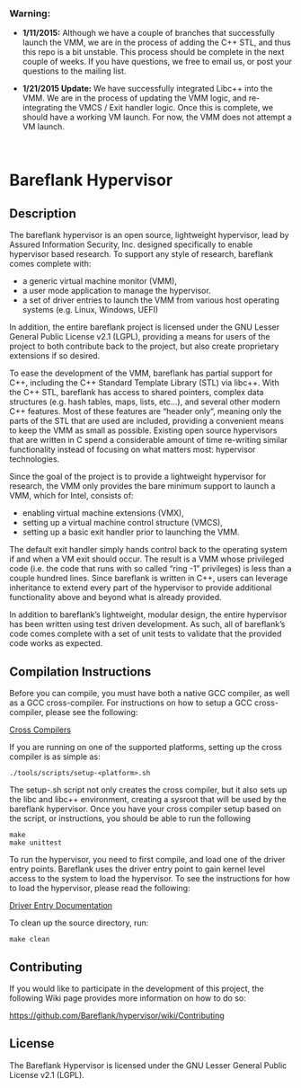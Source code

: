 
### Warning:

* **1/11/2015:**
Although we have a couple of branches that successfully launch
the VMM, we are in the process of adding the C++ STL, and thus this repo
is a bit unstable. This process should be complete in the next couple of
weeks. If you have questions, we free to email us, or post your questions
to the mailing list.

* **1/21/2015 Update:**
We have successfully integrated Libc++ into the VMM. We are in the process
of updating the VMM logic, and re-integrating the VMCS / Exit handler
logic. Once this is complete, we should have a working VM launch. For now, the
VMM does not attempt a VM launch.

<br>

# Bareflank Hypervisor

## Description

The bareflank hypervisor is an open source, lightweight hypervisor, lead by
Assured Information Security, Inc. designed specifically to enable hypervisor
based research. To support any style of research, bareflank comes complete with:
- a generic virtual machine monitor (VMM),
- a user mode application to manage the hypervisor.
- a set of driver entries to launch the VMM from various host operating systems
  (e.g. Linux, Windows, UEFI)

In addition, the entire bareflank project is licensed under the
GNU Lesser General Public License v2.1 (LGPL), providing a means for users of
the project to both contribute back to the project, but also create proprietary
extensions if so desired.

To ease the development of the VMM, bareflank has partial support for C++,
including the C++ Standard Template Library (STL) via libc++. With the C++ STL,
bareflank has access to shared pointers, complex data structures
(e.g. hash tables, maps, lists, etc…), and several other modern C++ features.
Most of these features are “header only”, meaning only the parts of the STL
that are used are included, providing a convenient means to keep the VMM as
small as possible. Existing open source hypervisors that are written in C
spend a considerable amount of time re-writing similar functionality instead of
focusing on what matters most: hypervisor technologies.

Since the goal of the project is to provide a lightweight hypervisor for
research, the VMM only provides the bare minimum support to launch a VMM,
which for Intel, consists of:
- enabling virtual machine extensions (VMX),
- setting up a virtual machine control structure (VMCS),
- setting up a basic exit handler prior to launching the VMM.

The default exit handler simply hands control back to the operating system
if and when a VM exit should occur. The result is a VMM whose privileged code
(i.e. the code that runs with so called “ring -1” privileges) is less than a
couple hundred lines. Since bareflank is written in C++, users can leverage
inheritance to extend every part of the hypervisor to provide additional
functionality above and beyond what is already provided.

In addition to bareflank’s lightweight, modular design, the entire hypervisor
has been written using test driven development. As such, all of bareflank’s
code comes complete with a set of unit tests to validate that the provided
code works as expected.

## Compilation Instructions

Before you can compile, you must have both a native GCC compiler, as well as a
GCC cross-compiler. For instructions on how to setup a GCC cross-compiler,
please see the following:

[Cross Compilers](https://github.com/Bareflank/hypervisor/tree/master/doc/cross_compilers)

If you are running on one of the supported platforms, setting up the cross
compiler is as simple as:

```
./tools/scripts/setup-<platform>.sh
```

The setup-<platform>.sh script not only creates the cross compiler, but
it also sets up the libc and libc++ environment, creating a sysroot that will
be used by the bareflank hypervisor. Once you have your cross compiler setup
based on the script, or instructions, you should be able to run the following

```
make
make unittest
```

To run the hypervisor, you need to first compile, and load one of the driver
entry points. Bareflank uses the driver entry point to gain kernel level
access to the system to load the hypervisor. To see the instructions for
how to load the hypervisor, please read the following:

[Driver Entry Documentation](https://github.com/Bareflank/hypervisor/tree/master/driver_entry/src/arch)

To clean up the source directory, run:

```
make clean
```

## Contributing

If you would like to participate in the development of this project, the
following Wiki page provides more information on how to do so:

https://github.com/Bareflank/hypervisor/wiki/Contributing

## License

The Bareflank Hypervisor is licensed under the GNU Lesser General Public License
v2.1 (LGPL).
